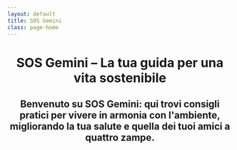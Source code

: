 ```yaml
---
layout: default
title: SOS Gemini
class: page-home
---
```


<div class="post-container">
  <div style="text-align: center; margin-top: 2rem;">
    <h1 class="main-title-centered">SOS Gemini – La tua guida per una vita sostenibile</h1>
    <h2 class="small-title">
      Benvenuto su SOS Gemini: qui trovi consigli pratici per vivere in armonia con l'ambiente, migliorando la tua salute e quella dei tuoi amici a quattro zampe.
    </h2>
  </div>

  <section class="content-grid">
    <!-- Blocchi modulari -->
    <!-- ... (tutti i tuoi <a class="content-square"> come già scritto) ... -->
  </section>
</div>

